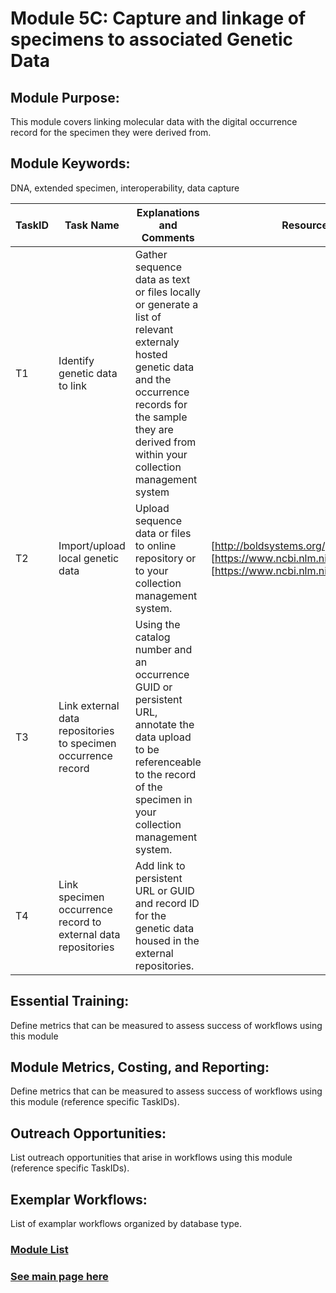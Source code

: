 # Module 5C: Capture and linkage of specimens to associated Genetic Data

## Module Purpose: 
This module covers linking molecular data with the digital occurrence record for the specimen they were derived from.

## Module Keywords: 
DNA, extended specimen, interoperability, data capture


| TaskID | Task Name | Explanations and Comments | Resources |
|--------|-----------|---------------------------|-----------|
|T1|Identify genetic data to link|Gather sequence data as text or files locally or generate a list of relevant externaly hosted genetic data and the occurrence records for the sample they are derived from within your collection management system||
|T2|Import/upload local genetic data|Upload sequence data or files to online repository or to your collection management system.|[http://boldsystems.org/] [https://www.ncbi.nlm.nih.gov/genbank/] [https://www.ncbi.nlm.nih.gov/sra]|
|T3|Link external data repositories to specimen occurrence record|Using the catalog number and an occurrence GUID or persistent URL, annotate the data upload to be referenceable to the record of the specimen in your collection management system.||
|T4|Link specimen occurrence record to external data repositories|Add link to persistent URL or GUID and record ID for the genetic data housed in the external repositories.||




## Essential Training: 
Define metrics that can be measured to assess success of workflows using this module

## Module Metrics, Costing, and Reporting: 
Define metrics that can be measured to assess success of workflows using this module (reference specific TaskIDs).

## Outreach Opportunities: 
List outreach opportunities that arise in workflows using this module (reference specific TaskIDs).

## Exemplar Workflows: 
List of examplar workflows organized by database type.

### [Module List](https://entcollnet.github.io/BugFlow/modules/)
### [See main page here](https://entcollnet.github.io/BugFlow/)
